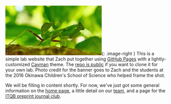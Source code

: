 ![Zach](/img/grasshopper.jpg){: .image-right }
This is a simple lab website that Zach put together using [GitHub Pages](https://pages.github.com/) with a lightly-customized [Cayman](https://github.com/pages-themes/cayman) theme. The [repo is public](https://github.com/zach-hensel/zach-hensel.github.io) if you want to clone it for your own lab. Photo credit for the banner goes to Zach and the students at the 2016 Okinawa Children's School of Science who helped frame the shot.

We will be filling in content shortly. For now, we've just got some general information on the [home page](/), a little detail on our [team](/team), and a page for the [ITQB preprint journal club](/preprintjc).